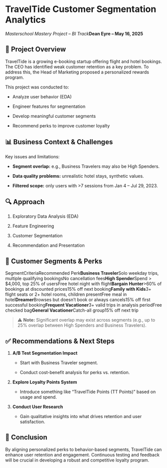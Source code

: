 TravelTide Customer Segmentation Analytics
==========================================

_Masterschool Mastery Project – BI Track_**Dean Eyre – May 16, 2025**

🧭 Project Overview
-------------------

TravelTide is a growing e-booking startup offering flight and hotel bookings. The CEO has identified weak customer retention as a key problem. To address this, the Head of Marketing proposed a personalized rewards program.

This project was conducted to:

*   Analyze user behavior (EDA)
    
*   Engineer features for segmentation
    
*   Develop meaningful customer segments
    
*   Recommend perks to improve customer loyalty
    

📊 Business Context & Challenges
--------------------------------

Key issues and limitations:

*   **Segment overlap:** e.g., Business Travelers may also be High Spenders.
    
*   **Data quality problems:** unrealistic hotel stays, synthetic values.
    
*   **Filtered scope:** only users with >7 sessions from Jan 4 – Jul 29, 2023.
    

🔍 Approach
-----------

1.  Exploratory Data Analysis (EDA)
    
2.  Feature Engineering
    
3.  Customer Segmentation
    
4.  Recommendation and Presentation
    

🧩 Customer Segments & Perks
----------------------------

SegmentCriteriaRecommended Perk**Business Traveler**Solo weekday trips, multiple qualifying bookingsNo cancellation fees**High Spender**Spend > $4,000, top 25% of usersFree hotel night with flight**Bargain Hunter**\>60% of bookings at discounted prices15% off next booking**Family with Kids**3+ flight seats or 2+ hotel rooms, children presentFree meal in hotel**Dreamer**Browses but doesn’t book or always cancels15% off first successful booking**Frequent Vacationer**3+ valid trips in analysis periodFree checked bag**General Vacationer**Catch-all group15% off next trip

> ⚠️ **Note:** Significant overlap may exist across segments (e.g., up to 25% overlap between High Spenders and Business Travelers).

✅ Recommendations & Next Steps
------------------------------

1.  **A/B Test Segmentation Impact**
    
    *   Start with Business Traveler segment.
        
    *   Conduct cost-benefit analysis for perks vs. retention.
        
2.  **Explore Loyalty Points System**
    
    *   Introduce something like “TravelTide Points (TT Points)” based on usage and spend.
        
3.  **Conduct User Research**
    
    *   Gain qualitative insights into what drives retention and user satisfaction.
        

🏁 Conclusion
-------------

By aligning personalized perks to behavior-based segments, TravelTide can enhance user retention and engagement. Continuous testing and feedback will be crucial in developing a robust and competitive loyalty program.